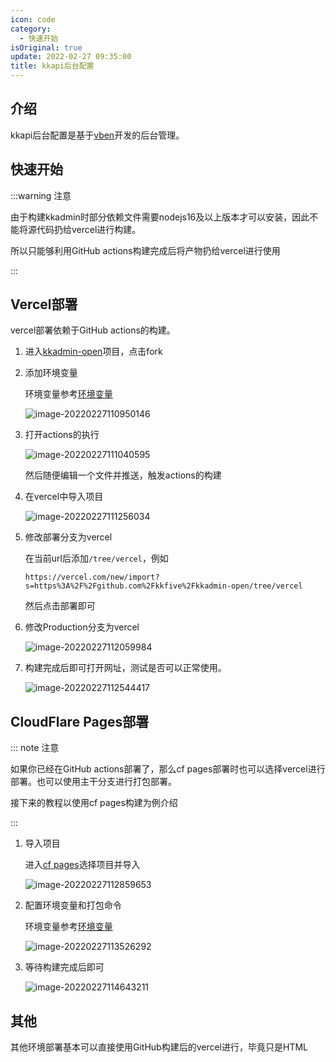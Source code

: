```yaml
---
icon: code
category:
  - 快速开始
isOriginal: true
update: 2022-02-27 09:35:00
title: kkapi后台配置
---
```


## 介绍

kkapi后台配置是基于[vben](https://github.com/vbenjs/vue-vben-admin)开发的后台管理。

## 快速开始

:::warning 注意

由于构建kkadmin时部分依赖文件需要nodejs16及以上版本才可以安装，因此不能将源代码扔给vercel进行构建。

所以只能够利用GitHub actions构建完成后将产物扔给vercel进行使用

:::

## Vercel部署

vercel部署依赖于GitHub actions的构建。

1. 进入[kkadmin-open](https://github.com/kkfive/kkadmin-open/)项目，点击fork

2. 添加环境变量

   环境变量参考[环境变量](/reference/kkadmin/environment.html)

   ![image-20220227110950146](https://file.acs.pw/picGo/2022/02/27/20220227110957.png)

3. 打开actions的执行

   ![image-20220227111040595](https://file.acs.pw/picGo/2022/02/27/20220227111040.png)

   然后随便编辑一个文件并推送，触发actions的构建

4. 在vercel中导入项目

   ![image-20220227111256034](https://file.acs.pw/picGo/2022/02/27/20220227111256.png)

5. 修改部署分支为vercel

   在当前url后添加`/tree/vercel`，例如

   `https://vercel.com/new/import?s=https%3A%2F%2Fgithub.com%2Fkkfive%2Fkkadmin-open/tree/vercel`

   然后点击部署即可

6. 修改Production分支为vercel

   ![image-20220227112059984](https://file.acs.pw/picGo/2022/02/27/20220227112100.png)

7. 构建完成后即可打开网址，测试是否可以正常使用。

   ![image-20220227112544417](https://file.acs.pw/picGo/2022/02/27/20220227112544.png)



## CloudFlare Pages部署

::: note 注意

如果你已经在GitHub actions部署了，那么cf pages部署时也可以选择vercel进行部署。也可以使用主干分支进行打包部署。

接下来的教程以使用cf pages构建为例介绍

:::



1. 导入项目

   进入[cf pages](https://dash.cloudflare.com/)选择项目并导入

   ![image-20220227112859653](https://file.acs.pw/picGo/2022/02/27/20220227112859.png)

2. 配置环境变量和打包命令

   环境变量参考[环境变量](/reference/kkadmin/environment.html)

   ![image-20220227113526292](https://file.acs.pw/picGo/2022/02/27/20220227113526.png)

3. 等待构建完成后即可

   ![image-20220227114643211](https://file.acs.pw/picGo/2022/02/27/20220227114643.png)



## 其他

其他环境部署基本可以直接使用GitHub构建后的vercel进行，毕竟只是HTML
